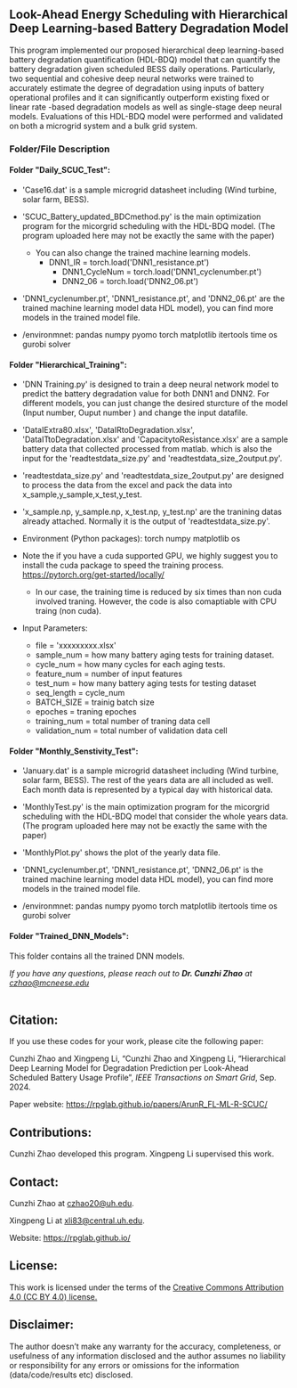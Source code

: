 ## Look-Ahead Energy Scheduling with Hierarchical Deep Learning-based Battery Degradation Model

This program implemented our proposed hierarchical deep learning-based battery degradation quantification (HDL-BDQ) model that can quantify the battery degradation given scheduled BESS daily operations. Particularly, two sequential and cohesive deep neural networks were trained to accurately estimate the degree of degradation using inputs of battery operational profiles and it can significantly outperform existing fixed or linear rate -based degradation models as well as single-stage deep neural models. Evaluations of this HDL-BDQ model were performed and validated on both a microgrid system and a bulk grid system.


### Folder/File Description
#### Folder "Daily_SCUC_Test":
* 'Case16.dat' is a sample microgrid datasheet including (Wind turbine, solar farm, BESS).
* 'SCUC_Battery_updated_BDCmethod.py' is the main optimization program for the micorgrid scheduling with the HDL-BDQ model. (The program uploaded here may not be exactly the same with the paper)
	* You can also change the trained machine learning models.
		* DNN1_IR = torch.load('DNN1_resistance.pt')
			* DNN1_CycleNum = torch.load('DNN1_cyclenumber.pt')
			* DNN2_06 = torch.load('DNN2_06.pt')

* 'DNN1_cyclenumber.pt', 'DNN1_resistance.pt', and 'DNN2_06.pt' are the trained machine learning model data HDL model), you can find more models in the trained model file.

* /environmnet:
pandas
numpy
pyomo
torch
matplotlib
itertools
time
os
gurobi solver


#### Folder "Hierarchical_Training":
* 'DNN Training.py' is designed to train a deep neural network model to predict the battery degradation value for both DNN1 and DNN2. For different models, you can just change the desired sturcture of the model (Input number, Ouput number ) and change the input datafile.
* 'DataIExtra80.xlsx', 'DataIRtoDegradation.xlsx', 'DataITtoDegradation.xlsx' and 'CapacitytoResistance.xlsx' are a sample battery data that collected processed from matlab. which is also the input for the 'readtestdata_size.py' and 'readtestdata_size_2output.py'.
* 'readtestdata_size.py' and 'readtestdata_size_2output.py' are designed to process the data from the excel and pack the data into x_sample,y_sample,x_test,y_test.
* 'x_sample.np, y_sample.np, x_test.np, y_test.np' are the tranining datas already attached. Normally it is the output of 'readtestdata_size.py'.

* Environment (Python packages):
torch
numpy
matplotlib
os

* Note the if you have a cuda supported GPU, we highly suggest you to install the cuda package to speed the training process.  https://pytorch.org/get-started/locally/
	* In our case, the training time is reduced by six times than non cuda involved traning. However, the code is also comaptiable with CPU traing (non cuda).

* Input Parameters:
	* file = 'xxxxxxxxx.xlsx'
	* sample_num = how many battery aging tests for training dataset.
	* cycle_num = how many cycles for each aging tests.
	* feature_num = number of input features
	* test_num = how many battery aging tests for testing dataset
	* seq_length = cycle_num  
	* BATCH_SIZE = trainig batch size
	* epoches = traning epoches
	* training_num = total number of traning data cell
	* validation_num = total number of validation data cell


#### Folder "Monthly_Senstivity_Test":
* 'January.dat' is a sample microgrid datasheet including (Wind turbine, solar farm, BESS). The rest of the years data are all included as well. Each month data is represented by a typical day with historical data.
* 'MonthlyTest.py' is the main optimization program for the micorgrid scheduling with the HDL-BDQ model that consider the whole years data. (The program uploaded here may not be exactly the same with the paper)
* 'MonthlyPlot.py' shows the plot of the yearly data file.
* 'DNN1_cyclenumber.pt', 'DNN1_resistance.pt', 'DNN2_06.pt' is the trained machine learning model data HDL model), you can find more models in the trained model file.

* /environmnet:
pandas
numpy
pyomo
torch
matplotlib
itertools
time
os
gurobi solver


#### Folder "Trained_DNN_Models":
This folder contains all the trained DNN models.

*If you have any questions, please reach out to __Dr. Cunzhi Zhao__ at czhao@mcneese.edu*
<br><br>

## Citation:
If you use these codes for your work, please cite the following paper:

Cunzhi Zhao and Xingpeng Li, “Cunzhi Zhao and Xingpeng Li, “Hierarchical Deep Learning Model for Degradation Prediction per Look-Ahead Scheduled Battery Usage Profile”, *IEEE Transactions on Smart Grid*, Sep. 2024.

Paper website: https://rpglab.github.io/papers/ArunR_FL-ML-R-SCUC/


## Contributions:
Cunzhi Zhao developed this program. Xingpeng Li supervised this work.


## Contact:
Cunzhi Zhao at czhao20@uh.edu.

Xingpeng Li at xli83@central.uh.edu.

Website: https://rpglab.github.io/


## License:
This work is licensed under the terms of the <a class="off" href="https://creativecommons.org/licenses/by/4.0/"  target="_blank">Creative Commons Attribution 4.0 (CC BY 4.0) license.</a>


## Disclaimer:
The author doesn’t make any warranty for the accuracy, completeness, or usefulness of any information disclosed and the author assumes no liability or responsibility for any errors or omissions for the information (data/code/results etc) disclosed.
